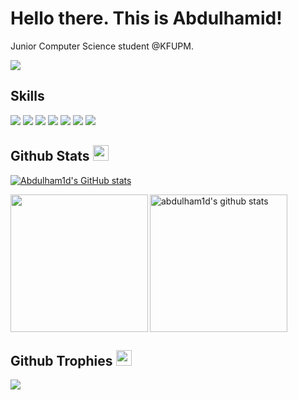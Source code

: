 <h1>Hello there. This is Abdulhamid!</h1>   

Junior Computer Science student @KFUPM.

  <p>
    <a href="https://www.linkedin.com/in/abdulham1d/" target="_blank"><img src="https://img.shields.io/badge/-LinkedIn-222222?style=flat-square&logo=Linkedin&logoColor=white&link=https://www.linkedin.com/in/hgdsandakalum/)](https://www.linkedin.com/in/hgdsandakalum/"></a>

  </p>

## Skills
![](https://img.shields.io/badge/Code-Python-informational?style=flat&logo=python)
![](https://img.shields.io/badge/Code-JAVA-informational?&logo=java)
![](https://img.shields.io/badge/Code-HTML5-informational?style=flat&logo=html5)
![](https://img.shields.io/badge/Code-CSS-informational?style=flat&logo=css)
![](https://img.shields.io/badge/LaTeX-informational?style=flat&logo=bootstrap)
![](https://img.shields.io/badge/Code-JavaScript-informational?style=flat&logo=javascript)
![](https://img.shields.io/badge/Database-SQLite-informational?style=flat&logo=sqlite)


## Github Stats <img src="https://media.giphy.com/media/cj87CxfRtrUifF3Ryk/giphy.gif" width="25px">
[![Abdulham1d's GitHub stats](https://github-readme-stats.vercel.app/api?username=abdulham1d&show_icons=true&theme=radical)](https://github.com/abdulhamid/github-readme-stats)

<a href="https://github.com/abdulham1d">
  <img align="left" src="https://github-readme-stats.vercel.app/api/top-langs/?username=abdulham1d&icons=true&theme=dark&langs_count=8&count_private=true&card_width=280" height="220px"/>
</a>
<a href="https://github.com/abdulham1d">
 <img align="center" src="https://github-readme-stats.vercel.app/api?username=abdulham1d&count_private=true&hide=stars&show_icons=true&theme=dark&line_height=27"  alt="abdulham1d's github stats" height="220px" />
</a>

## Github Trophies <img src="https://media.giphy.com/media/QBw33dFlgxnzXSAS27/giphy.gif" width="25px">
<img src="https://github-profile-trophy.vercel.app/?username=abdulham1d&theme=onestar&rank=SSS,SS,S,AAA,AA,A,B,C,SECRET" />



